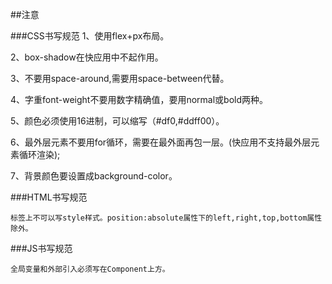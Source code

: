 ##注意

###CSS书写规范
1、使用flex+px布局。

2、box-shadow在快应用中不起作用。

3、不要用space-around,需要用space-between代替。

4、字重font-weight不要用数字精确值，要用normal或bold两种。

5、颜色必须使用16进制，可以缩写（#df0,#ddff00）。

6、最外层元素不要用for循环，需要在最外面再包一层。(快应用不支持最外层元素循环渲染);

7、背景颜色要设置成background-color。

###HTML书写规范

    标签上不可以写style样式。position:absolute属性下的left,right,top,bottom属性除外。

###JS书写规范

    全局变量和外部引入必须写在Component上方。